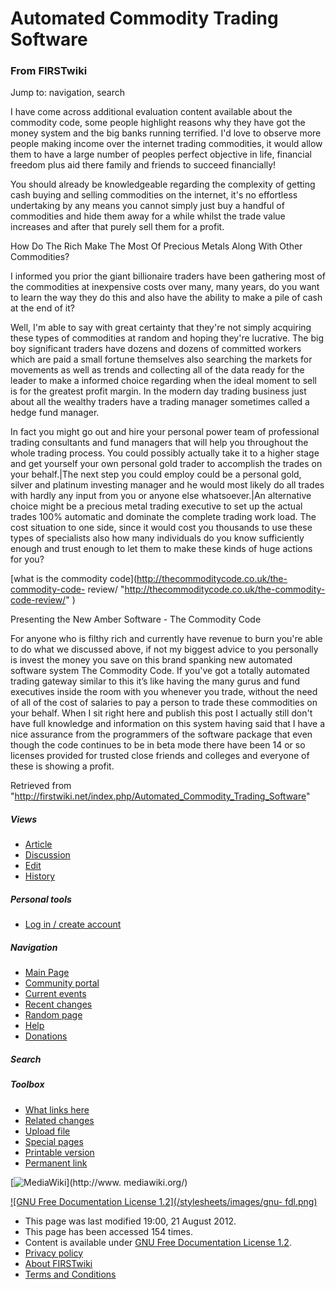 

# Automated Commodity Trading Software

### From FIRSTwiki

Jump to: navigation, search

I have come across additional evaluation content available about the commodity
code, some people highlight reasons why they have got the money system and the
big banks running terrified. I'd love to observe more people making income
over the internet trading commodities, it would allow them to have a large
number of peoples perfect objective in life, financial freedom plus aid there
family and friends to succeed financially!  
  
You should already be knowledgeable regarding the complexity of getting cash
buying and selling commodities on the internet, it's no effortless undertaking
by any means you cannot simply just buy a handful of commodities and hide them
away for a while whilst the trade value increases and after that purely sell
them for a profit.  
  
How Do The Rich Make The Most Of Precious Metals Along With Other Commodities?  
  
I informed you prior the giant billionaire traders have been gathering most of
the commodities at inexpensive costs over many, many years, do you want to
learn the way they do this and also have the ability to make a pile of cash at
the end of it?  
  
Well, I'm able to say with great certainty that they're not simply acquiring
these types of commodities at random and hoping they're lucrative. The big boy
significant traders have dozens and dozens of committed workers which are paid
a small fortune themselves also searching the markets for movements as well as
trends and collecting all of the data ready for the leader to make a informed
choice regarding when the ideal moment to sell is for the greatest profit
margin. In the modern day trading business just about all the wealthy traders
have a trading manager sometimes called a hedge fund manager.  
  
In fact you might go out and hire your personal power team of professional
trading consultants and fund managers that will help you throughout the whole
trading process. You could possibly actually take it to a higher stage and get
yourself your own personal gold trader to accomplish the trades on your
behalf.|The next step you could employ could be a personal gold, silver and
platinum investing manager and he would most likely do all trades with hardly
any input from you or anyone else whatsoever.|An alternative choice might be a
precious metal trading executive to set up the actual trades 100% automatic
and dominate the complete trading work load. The cost situation to one side,
since it would cost you thousands to use these types of specialists also how
many individuals do you know sufficiently enough and trust enough to let them
to make these kinds of huge actions for you?  
  
[what is the commodity code](http://thecommoditycode.co.uk/the-commodity-code-
review/ "http://thecommoditycode.co.uk/the-commodity-code-review/" )  
  
Presenting the New Amber Software - The Commodity Code  
  
For anyone who is filthy rich and currently have revenue to burn you're able
to do what we discussed above, if not my biggest advice to you personally is
invest the money you save on this brand spanking new automated software system
The Commodity Code. If you've got a totally automated trading gateway similar
to this it’s like having the many gurus and fund executives inside the room
with you whenever you trade, without the need of all of the cost of salaries
to pay a person to trade these commodities on your behalf. When I sit right
here and publish this post I actually still don't have full knowledge and
information on this system having said that I have a nice assurance from the
programmers of the software package that even though the code continues to be
in beta mode there have been 14 or so licenses provided for trusted close
friends and colleges and everyone of these is showing a profit.

Retrieved from
"<http://firstwiki.net/index.php/Automated_Commodity_Trading_Software>"

##### Views

  * [Article](/index.php/Automated_Commodity_Trading_Software)
  * [Discussion](/index.php?title=Talk:Automated_Commodity_Trading_Software&action=edit)
  * [Edit](/index.php?title=Automated_Commodity_Trading_Software&action=edit)
  * [History](/index.php?title=Automated_Commodity_Trading_Software&action=history)

##### Personal tools

  * [Log in / create account](/index.php?title=Special:Userlogin&returnto=Automated_Commodity_Trading_Software)

[](/index.php/Main_Page "Main Page" )

##### Navigation

  * [Main Page](/index.php/Main_Page)
  * [Community portal](/index.php/FIRSTwiki:Community_portal)
  * [Current events](/index.php/Current_events)
  * [Recent changes](/index.php/Special:Recentchanges)
  * [Random page](/index.php/Special:Random)
  * [Help](/index.php/FIRSTwiki:Help)
  * [Donations](/index.php/FIRSTwiki:Site_support)

##### Search



##### Toolbox

  * [What links here](/index.php/Special:Whatlinkshere/Automated_Commodity_Trading_Software)
  * [Related changes](/index.php/Special:Recentchangeslinked/Automated_Commodity_Trading_Software)
  * [Upload file](/index.php/Special:Upload)
  * [Special pages](/index.php/Special:Specialpages)
  * [Printable version](/index.php?title=Automated_Commodity_Trading_Software&printable=yes)
  * [Permanent link](/index.php?title=Automated_Commodity_Trading_Software&oldid=489414)

[![MediaWiki](/skins/common/images/poweredby_mediawiki_88x31.png)](http://www.
mediawiki.org/)

[![GNU Free Documentation License 1.2](/stylesheets/images/gnu-
fdl.png)](http://www.gnu.org/copyleft/fdl.html)

  * This page was last modified 19:00, 21 August 2012.
  * This page has been accessed 154 times.
  * Content is available under [GNU Free Documentation License 1.2](http://www.gnu.org/copyleft/fdl.html "http://www.gnu.org/copyleft/fdl.html" ).
  * [Privacy policy](/index.php/FIRSTwiki:Privacy_policy "FIRSTwiki:Privacy policy" )
  * [About FIRSTwiki](/index.php/FIRSTwiki:About "FIRSTwiki:About" )
  * [Terms and Conditions](/index.php/FIRSTwiki:Terms_and_conditions "FIRSTwiki:Terms and conditions" )


